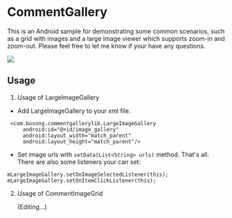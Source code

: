 # CommentGallery

This is an Android sample for demonstrating some common scenarios, such as a grid with images and a large image viewer
which supports zoom-in and zoom-out. Please feel free to let me know if your have any questions.

![](https://github.com/ibosong/CommentGallery/blob/master/CommentGallery.gif)

## Usage

1. Usage of LargeImageGallery
 
  - Add LargeImageGallery to your xml file.
  
   ```
    <com.bosong.commentgallerylib.LargeImageGallery
        android:id="@+id/image_gallery"
        android:layout_width="match_parent"
        android:layout_height="match_parent"/>
   ```
   
    
  - Set image urls with `setData(List<String> urls)` method.
  That's all. There are also some listeners your can set:
  
   ```
   mLargeImageGallery.setOnImageSelectedListener(this);
   mLargeImageGallery.setOnItemClickListener(this);
   ```


2. Usage of CommentImageGrid

    (Editing...)
